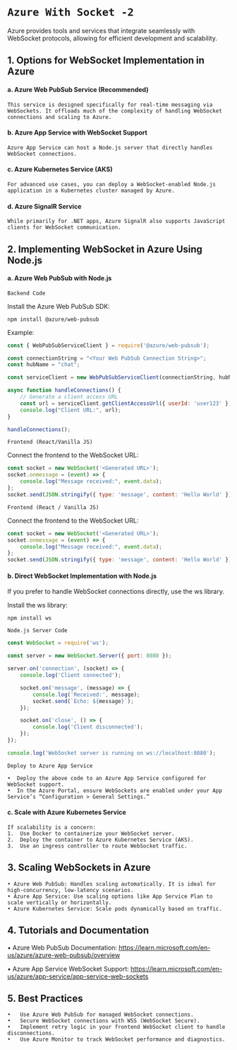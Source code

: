 # `Azure With Socket -2`
Azure provides tools and services that integrate seamlessly with WebSocket protocols, allowing for efficient development and scalability.



## 1. Options for WebSocket Implementation in Azure

#### a. Azure Web PubSub Service (Recommended)
    This service is designed specifically for real-time messaging via WebSockets. It offloads much of the complexity of handling WebSocket connections and scaling to Azure.


#### b. Azure App Service with WebSocket Support
    Azure App Service can host a Node.js server that directly handles WebSocket connections.

#### c. Azure Kubernetes Service (AKS)
    For advanced use cases, you can deploy a WebSocket-enabled Node.js application in a Kubernetes cluster managed by Azure.

#### d. Azure SignalR Service
    While primarily for .NET apps, Azure SignalR also supports JavaScript clients for WebSocket communication.


## 2. Implementing WebSocket in Azure Using Node.js
#### a. Azure Web PubSub with Node.js
``Backend Code``

Install the Azure Web PubSub SDK:

    npm install @azure/web-pubsub

Example:
```js
const { WebPubSubServiceClient } = require('@azure/web-pubsub');

const connectionString = "<Your Web PubSub Connection String>";
const hubName = "chat";

const serviceClient = new WebPubSubServiceClient(connectionString, hubName);

async function handleConnections() {
    // Generate a client access URL
    const url = serviceClient.getClientAccessUrl({ userId: 'user123' });
    console.log("Client URL:", url);
}

handleConnections();

```

``Frontend (React/Vanilla JS)``

Connect the frontend to the WebSocket URL:

```js
const socket = new WebSocket('<Generated URL>');
socket.onmessage = (event) => {
    console.log("Message received:", event.data);
};
socket.send(JSON.stringify({ type: 'message', content: 'Hello World' }));
```


``Frontend (React / Vanilla JS)``

Connect the frontend to the WebSocket URL:

```js
const socket = new WebSocket('<Generated URL>');
socket.onmessage = (event) => {
    console.log("Message received:", event.data);
};
socket.send(JSON.stringify({ type: 'message', content: 'Hello World' }));
```

#### b. Direct WebSocket Implementation with Node.js

If you prefer to handle WebSocket connections directly, use the ws library.

Install the ws library:

    npm install ws


``Node.js Server Code``
```js
const WebSocket = require('ws');

const server = new WebSocket.Server({ port: 8080 });

server.on('connection', (socket) => {
    console.log('Client connected');

    socket.on('message', (message) => {
        console.log('Received:', message);
        socket.send(`Echo: ${message}`);
    });

    socket.on('close', () => {
        console.log('Client disconnected');
    });
});

console.log('WebSocket server is running on ws://localhost:8080');
```


``Deploy to Azure App Service``

    •  Deploy the above code to an Azure App Service configured for WebSocket support.
	•  In the Azure Portal, ensure WebSockets are enabled under your App Service’s “Configuration > General Settings.”

#### c. Scale with Azure Kubernetes Service


    If scalability is a concern:
	1.	Use Docker to containerize your WebSocket server.
	2.	Deploy the container to Azure Kubernetes Service (AKS).
	3.	Use an ingress controller to route WebSocket traffic.



## 3. Scaling WebSockets in Azure
    • Azure Web PubSub: Handles scaling automatically. It is ideal for high-concurrency, low-latency scenarios.
	• Azure App Service: Use scaling options like App Service Plan to scale vertically or horizontally.
	• Azure Kubernetes Service: Scale pods dynamically based on traffic.

## 4. Tutorials and Documentation

• Azure Web PubSub Documentation: https://learn.microsoft.com/en-us/azure/azure-web-pubsub/overview

• Azure App Service WebSocket Support: https://learn.microsoft.com/en-us/azure/app-service/app-service-web-sockets


## 5. Best Practices

    •	Use Azure Web PubSub for managed WebSocket connections.
	•	Secure WebSocket connections with WSS (WebSocket Secure).
	•	Implement retry logic in your frontend WebSocket client to handle disconnections.
	•	Use Azure Monitor to track WebSocket performance and diagnostics.
